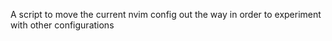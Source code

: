A script to move the current nvim config out the way in order to experiment with other configurations
